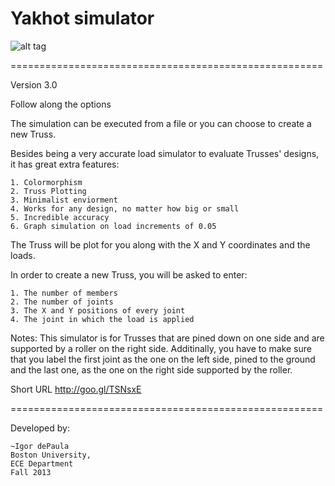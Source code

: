Yakhot simulator 
==========================

![alt tag](http://www.bu.edu/me/files/images/people/yakhot.jpg)

======================================================

Version 3.0

Follow along the options

The simulation can be executed from a file or you can choose to create
a new Truss.

Besides being a very accurate load simulator to evaluate Trusses' designs,
it has great extra features:

	1. Colormorphism
	2. Truss Plotting 
	3. Minimalist enviorment
	4. Works for any design, no matter how big or small
	5. Incredible accuracy 
	6. Graph simulation on load increments of 0.05

The Truss will be plot for you along with the X and Y coordinates and
the loads.

In order to create a new Truss, you will be asked to enter:

	1. The number of members
	2. The number of joints
	3. The X and Y positions of every joint
	4. The joint in which the load is applied

Notes: This simulator is for Trusses that are pined down on one side
and are supported by a roller on the right side. Additinally, you have
to make sure that you label the first joint as the one on the left
side, pined to the ground and the last one, as the one on the right
side supported by the roller.

Short URL http://goo.gl/TSNsxE

======================================================

Developed by:

    ~Igor dePaula
    Boston University,
    ECE Department
    Fall 2013
    

